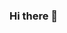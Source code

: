 ### Hi there 👋

<!--
**Phoblex/Phoblex** is a ✨ _special_ ✨ repository because its `README.md` (this file) appears on your GitHub profile.

Here are some ideas to get you started:

- 🔭 I’m currently working on ... A video game.
- 🌱 I’m currently learning ... How to make said video game.
- 👯 I’m looking to collaborate on ...
- 🤔 I’m looking for help with ...
- 💬 Ask me about ...
- 📫 How to reach me: ...
- 😄 Pronouns: ... I'm a boy, so He/Him.
- ⚡ Fun fact: ...
-->
